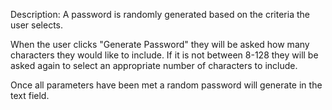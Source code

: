 Description: A password is randomly generated based on the criteria the user selects.

When the user clicks "Generate Password" they will be asked how many characters they would like to include. If it is not between 8-128 they will be asked again to select an appropriate number of characters to include.

Once all parameters have been met a random password will generate in the text field.
